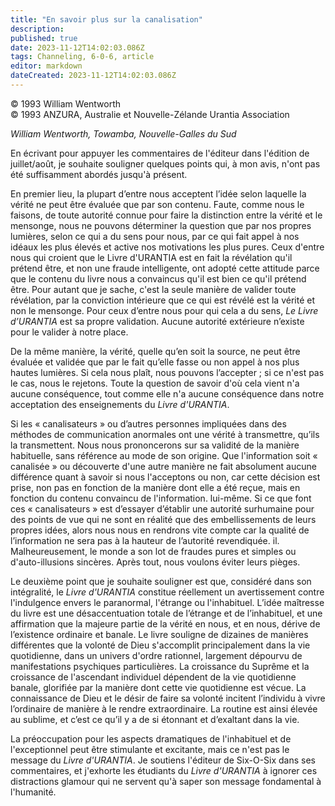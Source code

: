 ```yaml
---
title: "En savoir plus sur la canalisation"
description: 
published: true
date: 2023-11-12T14:02:03.086Z
tags: Channeling, 6-0-6, article
editor: markdown
dateCreated: 2023-11-12T14:02:03.086Z
---
```



<p class="v-card v-sheet theme--light grey lighten-3 px-2 py-1">© 1993 William Wentworth<br>© 1993 ANZURA, Australie et Nouvelle-Zélande Urantia Association</p>


_William Wentworth, Towamba, Nouvelle-Galles du Sud_

En écrivant pour appuyer les commentaires de l'éditeur dans l'édition de juillet/août, je souhaite souligner quelques points qui, à mon avis, n'ont pas été suffisamment abordés jusqu'à présent.

En premier lieu, la plupart d’entre nous acceptent l’idée selon laquelle la vérité ne peut être évaluée que par son contenu. Faute, comme nous le faisons, de toute autorité connue pour faire la distinction entre la vérité et le mensonge, nous ne pouvons déterminer la question que par nos propres lumières, selon ce qui a du sens pour nous, par ce qui fait appel à nos idéaux les plus élevés et active nos motivations les plus pures. Ceux d'entre nous qui croient que le Livre d'URANTIA est en fait la révélation qu'il prétend être, et non une fraude intelligente, ont adopté cette attitude parce que le contenu du livre nous a convaincus qu'il est bien ce qu'il prétend être. Pour autant que je sache, c'est la seule manière de valider toute révélation, par la conviction intérieure que ce qui est révélé est la vérité et non le mensonge. Pour ceux d’entre nous pour qui cela a du sens, _Le Livre d’URANTIA_ est sa propre validation. Aucune autorité extérieure n’existe pour le valider à notre place.

De la même manière, la vérité, quelle qu’en soit la source, ne peut être évaluée et validée que par le fait qu’elle fasse ou non appel à nos plus hautes lumières. Si cela nous plaît, nous pouvons l’accepter ; si ce n'est pas le cas, nous le rejetons. Toute la question de savoir d'où cela vient n'a aucune conséquence, tout comme elle n'a aucune conséquence dans notre acceptation des enseignements du _Livre d'URANTIA_.

Si les « canalisateurs » ou d’autres personnes impliquées dans des méthodes de communication anormales ont une vérité à transmettre, qu’ils la transmettent. Nous nous prononcerons sur sa validité de la manière habituelle, sans référence au mode de son origine. Que l'information soit « canalisée » ou découverte d'une autre manière ne fait absolument aucune différence quant à savoir si nous l'acceptons ou non, car cette décision est prise, non pas en fonction de la manière dont elle a été reçue, mais en fonction du contenu convaincu de l'information. lui-même. Si ce que font ces « canalisateurs » est d’essayer d’établir une autorité surhumaine pour des points de vue qui ne sont en réalité que des embellissements de leurs propres idées, alors nous nous en rendrons vite compte car la qualité de l’information ne sera pas à la hauteur de l’autorité revendiquée. il. Malheureusement, le monde a son lot de fraudes pures et simples ou d'auto-illusions sincères. Après tout, nous voulons éviter leurs pièges.

Le deuxième point que je souhaite souligner est que, considéré dans son intégralité, le _Livre d'URANTIA_ constitue réellement un avertissement contre l'indulgence envers le paranormal, l'étrange ou l'inhabituel. L’idée maîtresse du livre est une désaccentuation totale de l’étrange et de l’inhabituel, et une affirmation que la majeure partie de la vérité en nous, et en nous, dérive de l’existence ordinaire et banale. Le livre souligne de dizaines de manières différentes que la volonté de Dieu s'accomplit principalement dans la vie quotidienne, dans un univers d'ordre rationnel, largement dépourvu de manifestations psychiques particulières. La croissance du Suprême et la croissance de l'ascendant individuel dépendent de la vie quotidienne banale, glorifiée par la manière dont cette vie quotidienne est vécue. La connaissance de Dieu et le désir de faire sa volonté incitent l’individu à vivre l’ordinaire de manière à le rendre extraordinaire. La routine est ainsi élevée au sublime, et c’est ce qu’il y a de si étonnant et d’exaltant dans la vie.

La préoccupation pour les aspects dramatiques de l'inhabituel et de l'exceptionnel peut être stimulante et excitante, mais ce n'est pas le message du _Livre d'URANTIA_. Je soutiens l'éditeur de Six-O-Six dans ses commentaires, et j'exhorte les étudiants du _Livre d'URANTIA_ à ignorer ces distractions glamour qui ne servent qu'à saper son message fondamental à l'humanité.

